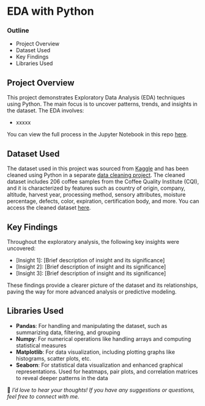 # EDA with Python


### Outline

- Project Overview
- Dataset Used
- Key Findings
- Libraries Used


## Project Overview
This project demonstrates Exploratory Data Analysis (EDA) techniques using Python. The main focus is to uncover patterns, trends, and insights in the dataset. The EDA involves:

- xxxxx

You can view the full process in the Jupyter Notebook in this repo [here](xxxxx). 


## Dataset Used
The dataset used in this project was sourced from [Kaggle](https://www.kaggle.com/datasets/fatihb/coffee-quality-data-cqi) and has been cleaned using Python in a separate [data cleaning project](https://github.com/Lillian1070/showcase_python_dataCleaning_1). The cleaned dataset includes 206 coffee samples from the Coffee Quality Institute (CQI), and it is characterized by features such as country of origin, company, altitude, harvest year, processing method, sensory attributes, moisture percentage, defects, color, expiration, certification body, and more. You can access the cleaned dataset [here](https://github.com/Lillian1070/showcase_python_dataCleaning_1/blob/main/cleaned_dataset.csv).


## Key Findings
Throughout the exploratory analysis, the following key insights were uncovered:

- [Insight 1]: [Brief description of insight and its significance]
- [Insight 2]: [Brief description of insight and its significance]
- [Insight 3]: [Brief description of insight and its significance]

These findings provide a clearer picture of the dataset and its relationships, paving the way for more advanced analysis or predictive modeling.


## Libraries Used
- **Pandas**: For handling and manipulating the dataset, such as summarizing data, filtering, and grouping
- **Numpy**: For numerical operations like handling arrays and computing statistical measures
- **Matplotlib**: For data visualization, including plotting graphs like histograms, scatter plots, etc.
- **Seaborn**: For statistical data visualization and enhanced graphical representations. Used for heatmaps, pair plots, and correlation matrices to reveal deeper patterns in the data





💬 _I’d love to hear your thoughts! If you have any suggestions or questions, feel free to connect with me._


